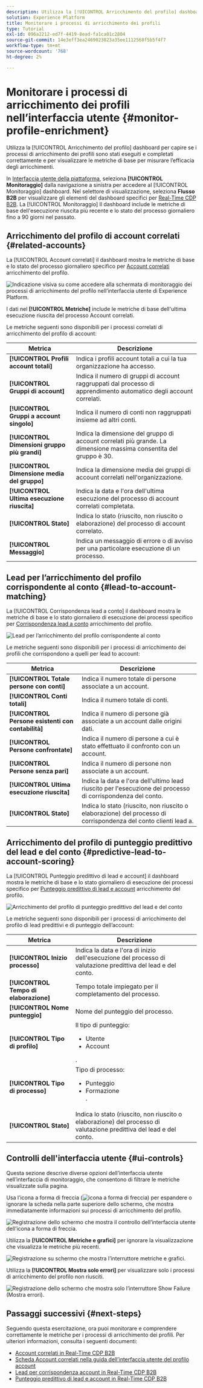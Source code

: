 ```yaml
---
description: Utilizza la [!UICONTROL Arricchimento del profilo] dashboard per capire se i processi di arricchimento dei profili sono stati eseguiti e completati correttamente e per visualizzare le metriche di base per misurare l’efficacia degli arricchimenti.
solution: Experience Platform
title: Monitorare i processi di arricchimento dei profili
type: Tutorial
exl-id: 096a2212-ed7f-4419-8ead-fa1ca01c2804
source-git-commit: 14e3eff3ea2469023823a35ee1112568f5b5f4f7
workflow-type: tm+mt
source-wordcount: '768'
ht-degree: 2%

---
```


# Monitorare i processi di arricchimento dei profili nell’interfaccia utente {#monitor-profile-enrichment}

Utilizza la [!UICONTROL Arricchimento del profilo] dashboard per capire se i processi di arricchimento dei profili sono stati eseguiti e completati correttamente e per visualizzare le metriche di base per misurare l’efficacia degli arricchimenti.

In [Interfaccia utente della piattaforma](https://platform.adobe.com), seleziona **[!UICONTROL Monitoraggio]** dalla navigazione a sinistra per accedere al [!UICONTROL Monitoraggio] dashboard. Nel selettore di visualizzazione, seleziona **Flusso B2B** per visualizzare gli elementi del dashboard specifici per [Real-Time CDP B2B](/help/rtcdp/b2b-overview.md).  La [!UICONTROL Monitoraggio] Il dashboard include le metriche di base dell&#39;esecuzione riuscita più recente e lo stato del processo giornaliero fino a 90 giorni nel passato.

## Arricchimento del profilo di account correlati {#related-accounts}

La [!UICONTROL Account correlati] il dashboard mostra le metriche di base e lo stato del processo giornaliero specifico per [Account correlati](/help/rtcdp/b2b-ai-ml-services/related-accounts.md) arricchimento del profilo.

![Indicazione visiva su come accedere alla schermata di monitoraggio dei processi di arricchimento del profilo nell’interfaccia utente di Experience Platform.](/help/dataflows/assets/ui/b2b/monitoring-profile-enrichment-jobs.png)

I dati nel **[!UICONTROL Metriche]** include le metriche di base dell&#39;ultima esecuzione riuscita del processo Account correlati.

Le metriche seguenti sono disponibili per i processi correlati di arricchimento del profilo di account:

| Metrica | Descrizione |
| --------- | ---------- |
| **[!UICONTROL Profili account totali]** | Indica i profili account totali a cui la tua organizzazione ha accesso. |
| **[!UICONTROL Gruppi di account]** | Indica il numero di gruppi di account raggruppati dal processo di apprendimento automatico degli account correlati. |
| **[!UICONTROL Gruppi a account singolo]** | Indica il numero di conti non raggruppati insieme ad altri conti. |
| **[!UICONTROL Dimensioni gruppo più grandi]** | Indica la dimensione del gruppo di account correlati più grande. La dimensione massima consentita del gruppo è 30. |
| **[!UICONTROL Dimensione media del gruppo]** | Indica la dimensione media dei gruppi di account correlati nell&#39;organizzazione. |
| **[!UICONTROL Ultima esecuzione riuscita]** | Indica la data e l&#39;ora dell&#39;ultima esecuzione del processo di account correlati completata. |
| **[!UICONTROL Stato]** | Indica lo stato (riuscito, non riuscito o elaborazione) del processo di account correlato. |
| **[!UICONTROL Messaggio]** | Indica un messaggio di errore o di avviso per una particolare esecuzione di un processo. |

## Lead per l’arricchimento del profilo corrispondente al conto {#lead-to-account-matching}

La [!UICONTROL Corrispondenza lead a conto] il dashboard mostra le metriche di base e lo stato giornaliero di esecuzione dei processi specifico per [Corrispondenza lead a conto](/help/rtcdp/b2b-ai-ml-services/lead-to-account-matching.md) arricchimento del profilo.

![Lead per l’arricchimento del profilo corrispondente al conto](/help/dataflows/assets/ui/b2b/mpc-lead-to-account-matching.png)

Le metriche seguenti sono disponibili per i processi di arricchimento dei profili che corrispondono a quelli per lead to account:

| Metrica | Descrizione |
| --------- | ---------- |
| **[!UICONTROL Totale persone con conti]** | Indica il numero totale di persone associate a un account. |
| **[!UICONTROL Conti totali]** | Indica il numero totale di conti. |
| **[!UICONTROL Persone esistenti con contabilità]** | Indica il numero di persone già associate a un account dalle origini dati. |
| **[!UICONTROL Persone confrontate]** | Indica il numero di persone a cui è stato effettuato il confronto con un account. |
| **[!UICONTROL Persone senza pari]** | Indica il numero di persone non associate a un account. |
| **[!UICONTROL Ultima esecuzione riuscita]** | Indica la data e l&#39;ora dell&#39;ultimo lead riuscito per l&#39;esecuzione del processo di corrispondenza del conto. |
| **[!UICONTROL Stato]** | Indica lo stato (riuscito, non riuscito o elaborazione) del processo di corrispondenza del conto clienti lead a. |

## Arricchimento del profilo di punteggio predittivo del lead e del conto {#predictive-lead-to-account-scoring}

La [!UICONTROL Punteggio predittivo di lead e account] il dashboard mostra le metriche di base e lo stato giornaliero di esecuzione dei processi specifico per [Punteggio predittivo di lead e account](/help/rtcdp/b2b-ai-ml-services/predictive-lead-and-account-scoring.md) arricchimento del profilo.

![Arricchimento del profilo di punteggio predittivo del lead e del conto](/help/dataflows/assets/ui/b2b/predictive-lead-and-account-scoring.png)

Le metriche seguenti sono disponibili per i processi di arricchimento del profilo di lead predittivi e di punteggio dell’account:

| Metrica | Descrizione |
| --------- | ---------- |
| **[!UICONTROL Inizio processo]** | Indica la data e l&#39;ora di inizio dell&#39;esecuzione del processo di valutazione predittiva del lead e del conto. |
| **[!UICONTROL Tempo di elaborazione]** | Tempo totale impiegato per il completamento del processo. |
| **[!UICONTROL Nome punteggio]** | Nome del punteggio del processo. |
| **[!UICONTROL Tipo di profilo]** | Il tipo di punteggio: <ul><li>Utente</li><li>Account</li></ul>. |
| **[!UICONTROL Tipo di processo]** | Tipo di processo:<ul><li>Punteggio</li><li>Formazione</li>. |
| **[!UICONTROL Stato]** | Indica lo stato (riuscito, non riuscito o elaborazione) del processo di valutazione predittiva del lead e del conto. |

## Controlli dell&#39;interfaccia utente {#ui-controls}

Questa sezione descrive diverse opzioni dell’interfaccia utente nell’interfaccia di monitoraggio, che consentono di filtrare le metriche visualizzate sulla pagina.

Usa l’icona a forma di freccia (![icona a forma di freccia](/help/dataflows/assets/ui/monitor-destinations/chevron-up.png)) per espandere o ignorare la scheda nella parte superiore dello schermo, che mostra immediatamente informazioni sui processi di arricchimento del profilo.

![Registrazione dello schermo che mostra il controllo dell’interfaccia utente dell’icona a forma di freccia.](/help/dataflows/assets/ui/b2b/use-arrow-control.gif)

Utilizza la **[!UICONTROL Metriche e grafici]** per ignorare la visualizzazione che visualizza le metriche più recenti.

![Registrazione su schermo che mostra l’interruttore metriche e grafici.](/help/dataflows/assets/ui/b2b/metrics-and-graphs-toggle.gif)

Utilizza la **[!UICONTROL Mostra solo errori]** per visualizzare solo i processi di arricchimento del profilo non riusciti.

![Registrazione dello schermo che mostra solo l’interruttore Show Failure (Mostra errori).](/help/dataflows/assets/ui/b2b/show-failures-only.gif)

## Passaggi successivi {#next-steps}

Seguendo questa esercitazione, ora puoi monitorare e comprendere correttamente le metriche per i processi di arricchimento dei profili. Per ulteriori informazioni, consulta i seguenti documenti:

* [Account correlati in Real-Time CDP B2B](/help/rtcdp/b2b-ai-ml-services/related-accounts.md)
* [Scheda Account correlati nella guida dell’interfaccia utente del profilo account](/help/rtcdp/accounts/account-profile-ui-guide.md)
* [Lead per corrispondenza account in Real-Time CDP B2B](/help/rtcdp/b2b-ai-ml-services/lead-to-account-matching.md)
* [Punteggio predittivo di lead e account in Real-Time CDP B2B](/help/rtcdp/b2b-ai-ml-services/predictive-lead-and-account-scoring.md)
